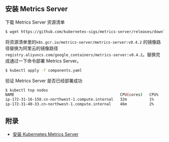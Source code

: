 ## 安装 Metrics Server

下载 Metrics Server 资源清单

```sh
$ wget https://github.com/kubernetes-sigs/metrics-server/releases/download/v0.4.2/components.yaml
```

将资源清单里的`k8s.gcr.io/metrics-server/metrics-server:v0.4.2` 的镜像路径替换为阿里云的镜像路径 `registry.aliyuncs.com/google_containers/metrics-server:v0.4.2`。替换完成通过一下命令部署 Metrics Server。

```sh
$ kubectl apply -f components.yaml
```

验证 Metrics Server 是否已经部署成功

```sh
$ kubectl top nodes
NAME                                               CPU(cores)   CPU%   MEMORY(bytes)   MEMORY%
ip-172-31-16-158.cn-northwest-1.compute.internal   32m          1%     441Mi           13%
ip-172-31-40-33.cn-northwest-1.compute.internal    46m          2%     474Mi           14%
```

## 附录

- [安装 Kubernetes Metrics Server](https://docs.amazonaws.cn/eks/latest/userguide/metrics-server.html)